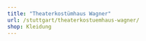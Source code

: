 ```yaml
---
title: "Theaterkostümhaus Wagner"
url: /stuttgart/theaterkostuemhaus-wagner/
shop: Kleidung
---
```

